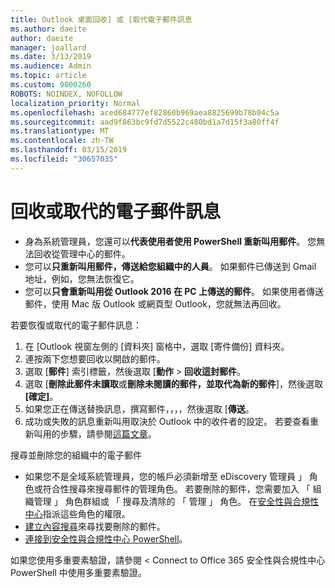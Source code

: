 ```yaml
---
title: Outlook 桌面回收] 或 [取代電子郵件訊息
ms.author: daeite
author: daeite
manager: joallard
ms.date: 3/13/2019
ms.audience: Admin
ms.topic: article
ms.custom: 9000260
ROBOTS: NOINDEX, NOFOLLOW
localization_priority: Normal
ms.openlocfilehash: aced684777ef82860b969aea8825699b78b04c5a
ms.sourcegitcommit: aad9f863bc9fd7d5522c480bd1a7d15f3a80ff4f
ms.translationtype: MT
ms.contentlocale: zh-TW
ms.lasthandoff: 03/15/2019
ms.locfileid: "30657035"
---
```

# <a name="recall-or-replace-an-email-message"></a>回收或取代的電子郵件訊息

- 身為系統管理員，您還可以**代表使用者使用 PowerShell 重新叫用郵件**。 您無法回收從管理中心的郵件。
- 您可以**只重新叫用郵件，傳送給您組織中的人員**。 如果郵件已傳送到 Gmail 地址，例如，您無法恢復它。
- 您可以**只會重新叫用從 Outlook 2016 在 PC 上傳送的郵件**。 如果使用者傳送郵件，使用 Mac 版 Outlook 或網頁型 Outlook，您就無法再回收。

若要恢復或取代的電子郵件訊息：

1. 在 [Outlook 視窗左側的 [資料夾] 窗格中，選取 [寄件備份] 資料夾。
1. 連按兩下您想要回收以開啟的郵件。
1. 選取 [**郵件**] 索引標籤，然後選取 [**動作** > **回收這封郵件**。
1. 選取 [**刪除此郵件未讀取**或**刪除未閱讀的郵件，並取代為新的郵件**]，然後選取 **[確定]**。
1. 如果您正在傳送替換訊息，撰寫郵件，，，，然後選取 [**傳送**。
1. 成功或失敗的訊息重新叫用取決於 Outlook 中的收件者的設定。 若要查看重新叫用的步驟，請參閱[這篇文章](https://support.office.com/article/35027f88-d655-4554-b4f8-6c0729a723a0)。

搜尋並刪除您的組織中的電子郵件

- 如果您不是全域系統管理員，您的帳戶必須新增至 eDiscovery 管理員 」 角色或符合性搜尋來搜尋郵件的管理角色。 若要刪除的郵件，您需要加入 「 組織管理 」 角色群組或 「 搜尋及清除的 「 管理 」 角色。 在[安全性與合規性中心](https://go.microsoft.com/fwlink/?linkid=2083731)指派這些角色的權限。
- [建立內容搜尋](https://docs.microsoft.com/office365/securitycompliance/content-search)來尋找要刪除的郵件。
- [連接到安全性與合規性中心 PowerShell](https://docs.microsoft.com/powershell/exchange/office-365-scc/connect-to-scc-powershell/connect-to-scc-powershell?view=exchange-ps)。

如果您使用多重要素驗證，請參閱 < <b0>Connect to Office 365 安全性與合規性中心 PowerShell 中使用多重要素驗證</b0>。